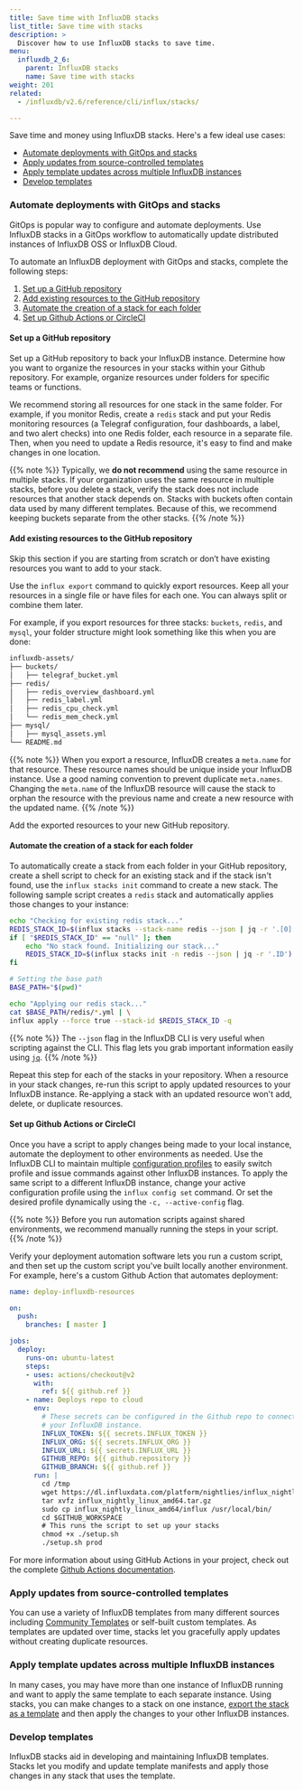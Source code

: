```yaml
---
title: Save time with InfluxDB stacks
list_title: Save time with stacks
description: >
  Discover how to use InfluxDB stacks to save time.
menu:
  influxdb_2_6:
    parent: InfluxDB stacks
    name: Save time with stacks
weight: 201
related:
  - /influxdb/v2.6/reference/cli/influx/stacks/

---
```


Save time and money using InfluxDB stacks. Here's a few ideal use cases:

- [Automate deployments with GitOps and stacks](#automate-deployments-with-gitops-and-stacks)
- [Apply updates from source-controlled templates](#apply-updates-from-source-controlled-templates)
- [Apply template updates across multiple InfluxDB instances](#apply-template-updates-across-multiple-influxdb-instances)
- [Develop templates](#develop-templates)

### Automate deployments with GitOps and stacks

GitOps is popular way to configure and automate deployments. Use InfluxDB stacks in a GitOps workflow
to automatically update distributed instances of InfluxDB OSS or InfluxDB Cloud.

To automate an InfluxDB deployment with GitOps and stacks, complete the following steps:

1. [Set up a GitHub repository](#set-up-a-github-repository)
2. [Add existing resources to the GitHub repository](#add-existing-resources-to-the-github-repository)
3. [Automate the creation of a stack for each folder](#automate-the-creation-of-a-stack-for-each-folder)
4. [Set up Github Actions or CircleCI](#set-up-github-actions-or-circleci)

#### Set up a GitHub repository

Set up a GitHub repository to back your InfluxDB instance. Determine how you want to organize the resources in your stacks within your Github repository. For example, organize resources under folders for specific teams or functions.

We recommend storing all resources for one stack in the same folder. For example, if you monitor Redis, create a `redis` stack and put your Redis monitoring resources (a Telegraf configuration, four dashboards, a label, and two alert checks) into one Redis folder, each resource in a separate file. Then, when you need to update a Redis resource, it's easy to find and make changes in one location.

  {{% note %}}
  Typically, we **do not recommend** using the same resource in multiple stacks. If your organization uses the same resource in multiple stacks, before you delete a stack, verify the stack does not include resources that another stack depends on. Stacks with buckets often contain data used by many different templates. Because of this, we recommend keeping buckets separate from the other stacks.
  {{% /note %}}

#### Add existing resources to the GitHub repository

Skip this section if you are starting from scratch or don’t have existing resources you want to add to your stack. 

Use the `influx export` command to quickly export resources. Keep all your resources in a single file or have files for each one. You can always split or combine them later.

For example, if you export resources for three stacks: `buckets`, `redis`, and `mysql`, your folder structure might look something like this when you are done:

  ```sh
  influxdb-assets/
  ├── buckets/
  │   ├── telegraf_bucket.yml
  ├── redis/
  │   ├── redis_overview_dashboard.yml
  │   ├── redis_label.yml
  │   ├── redis_cpu_check.yml
  │   └── redis_mem_check.yml
  ├── mysql/
  │   ├── mysql_assets.yml
  └── README.md

  ```
  {{% note %}}
  When you export a resource, InfluxDB creates a `meta.name` for that resource. These resource names should be unique inside your InfluxDB instance. Use a good naming convention to prevent duplicate `meta.names`. Changing the `meta.name` of the InfluxDB resource will cause the stack to orphan the resource with the previous name and create a new resource with the updated name.
  {{% /note %}}

Add the exported resources to your new GitHub repository.

#### Automate the creation of a stack for each folder

To automatically create a stack from each folder in your GitHub repository, create a shell script to check for an existing stack and if the stack isn't found, use the `influx stacks init` command to create a new stack. The following sample script creates a `redis` stack and automatically applies those changes to your instance:

```sh
echo "Checking for existing redis stack..."
REDIS_STACK_ID=$(influx stacks --stack-name redis --json | jq -r '.[0].ID')
if [ "$REDIS_STACK_ID" == "null" ]; then
    echo "No stack found. Initializing our stack..."
    REDIS_STACK_ID=$(influx stacks init -n redis --json | jq -r '.ID')
fi

# Setting the base path
BASE_PATH="$(pwd)"

echo "Applying our redis stack..."
cat $BASE_PATH/redis/*.yml | \
influx apply --force true --stack-id $REDIS_STACK_ID -q
```

  {{% note %}}
  The `--json` flag in the InfluxDB CLI is very useful when scripting against the CLI. This flag lets you grab important information easily using [`jq`](https://stedolan.github.io/jq/manual/v1.6/).
  {{% /note %}}

Repeat this step for each of the stacks in your repository. When a resource in your stack changes, re-run this script to apply updated resources to your InfluxDB instance. Re-applying a stack with an updated resource won't add, delete, or duplicate resources.

#### Set up Github Actions or CircleCI

Once you have a script to apply changes being made to your local instance, automate the deployment to other environments as needed. Use the InfluxDB CLI to maintain multiple [configuration profiles]() to easily switch profile and issue commands against other InfluxDB instances. To apply the same script to a different InfluxDB instance, change your active configuration profile using the `influx config set` command. Or set the desired profile dynamically using the `-c, --active-config` flag.

  {{% note %}}
  Before you run automation scripts against shared environments, we recommend manually running the steps in your script.
  {{% /note %}}

Verify your deployment automation software lets you run a custom script, and then set up the custom script you've built locally another environment. For example, here's a custom Github Action that automates deployment:

```yml
name: deploy-influxdb-resources

on:
  push:
    branches: [ master ]

jobs:
  deploy:
    runs-on: ubuntu-latest
    steps:
    - uses: actions/checkout@v2
      with:
        ref: ${{ github.ref }}
    - name: Deploys repo to cloud
      env:
        # These secrets can be configured in the Github repo to connect to 
        # your InfluxDB instance.
        INFLUX_TOKEN: ${{ secrets.INFLUX_TOKEN }}
        INFLUX_ORG: ${{ secrets.INFLUX_ORG }}
        INFLUX_URL: ${{ secrets.INFLUX_URL }}
        GITHUB_REPO: ${{ github.repository }}
        GITHUB_BRANCH: ${{ github.ref }}  
      run: |
        cd /tmp
        wget https://dl.influxdata.com/platform/nightlies/influx_nightly_linux_amd64.tar.gz
        tar xvfz influx_nightly_linux_amd64.tar.gz
        sudo cp influx_nightly_linux_amd64/influx /usr/local/bin/
        cd $GITHUB_WORKSPACE
        # This runs the script to set up your stacks
        chmod +x ./setup.sh
        ./setup.sh prod
```

For more information about using GitHub Actions in your project, check out the complete [Github Actions documentation](https://github.com/features/actions).

### Apply updates from source-controlled templates

You can use a variety of InfluxDB templates from many different sources including
[Community Templates](https://github.com/influxdata/community-templates/) or
self-built custom templates.
As templates are updated over time, stacks let you gracefully
apply updates without creating duplicate resources.

### Apply template updates across multiple InfluxDB instances

In many cases, you may have more than one instance of InfluxDB running and want to apply
the same template to each separate instance.
Using stacks, you can make changes to a stack on one instance,
[export the stack as a template](/influxdb/v2.6/influxdb-templates/create/#export-a-stack)
and then apply the changes to your other InfluxDB instances.

### Develop templates

InfluxDB stacks aid in developing and maintaining InfluxDB templates.
Stacks let you modify and update template manifests and apply those changes in
any stack that uses the template.
